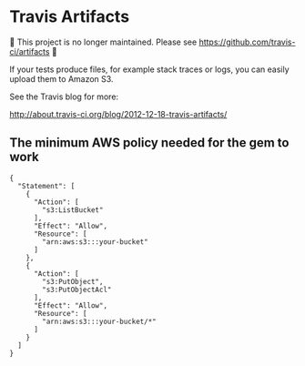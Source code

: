 # Travis Artifacts

:no_entry_sign: This project is no longer maintained.  Please see https://github.com/travis-ci/artifacts :no_entry_sign:

If your tests produce files, for example stack traces or logs, you can
easily upload them to Amazon S3.

See the Travis blog for more:

http://about.travis-ci.org/blog/2012-12-18-travis-artifacts/

## The minimum AWS policy needed for the gem to work

    {
      "Statement": [
        {
          "Action": [
            "s3:ListBucket"
          ],
          "Effect": "Allow",
          "Resource": [
            "arn:aws:s3:::your-bucket"
          ]
        },
        {
          "Action": [
            "s3:PutObject",
            "s3:PutObjectAcl"
          ],
          "Effect": "Allow",
          "Resource": [
            "arn:aws:s3:::your-bucket/*"
          ]
        }
      ]
    }
